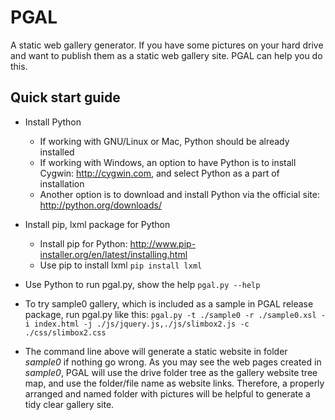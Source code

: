 PGAL
====
A static web gallery generator.
If you have some pictures on your hard drive and want to publish them as a static web gallery site. PGAL can help you do this. 

Quick start guide
-----

 - Install Python
     - If working with GNU/Linux or Mac, Python should be already installed
     - If working with Windows, an option to have Python is to install Cygwin: http://cygwin.com, and select Python as a part of installation
     - Another option is to download and install Python via the official site: http://python.org/downloads/
 - Install pip, lxml package for Python
     - Install pip for Python: http://www.pip-installer.org/en/latest/installing.html
     - Use pip to install lxml
     ```pip install lxml```
 - Use Python to run pgal.py, show the help
    ```pgal.py --help```
 - To try sample0 gallery, which is included as a sample in PGAL release package, run pgal.py like this:
    ```pgal.py -t ./sample0 -r ./sample0.xsl -i index.html -j ./js/jquery.js,./js/slimbox2.js -c ./css/slimbox2.css```

 - The command line above will generate a static website in folder *sample0* if nothing go wrong. As you may see the web pages created in *sample0*, PGAL will use the drive folder tree as the gallery website tree map, and use the folder/file name as website links. Therefore, a properly arranged and named folder with pictures will be helpful to generate a tidy clear gallery site. 
